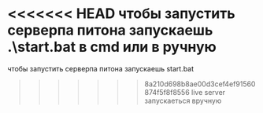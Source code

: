 <<<<<<< HEAD
чтобы запустить серверпа питона запускаешь .\start.bat в cmd или в ручную
=======
чтобы запустить серверпа питона запускаешь start.bat
>>>>>>> 8a210d698b8ae00d3cef4ef91560874f5f8f8556
live server запускаеться вручную